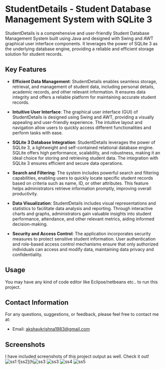 # StudentDetails - Student Database Management System with SQLite 3

StudentDetails is a comprehensive and user-friendly Student Database Management System built using Java and designed with Swing and AWT graphical user interface components. It leverages the power of SQLite 3 as the underlying database engine, providing a reliable and efficient storage solution for student records.

## Key Features

- **Efficient Data Management**: StudentDetails enables seamless storage, retrieval, and management of student data, including personal details, academic records, and other relevant information. It ensures data integrity and offers a reliable platform for maintaining accurate student records.

- **Intuitive User Interface**: The graphical user interface (GUI) of StudentDetails is designed using Swing and AWT, providing a visually appealing and user-friendly experience. The intuitive layout and navigation allow users to quickly access different functionalities and perform tasks with ease.

- **SQLite 3 Database Integration**: StudentDetails leverages the power of SQLite 3, a lightweight and self-contained relational database engine. SQLite offers high performance, scalability, and robustness, making it an ideal choice for storing and retrieving student data. The integration with SQLite 3 ensures efficient and secure data operations.

- **Search and Filtering**: The system includes powerful search and filtering capabilities, enabling users to quickly locate specific student records based on criteria such as name, ID, or other attributes. This feature helps administrators retrieve information promptly, improving overall productivity.

- **Data Visualization**: StudentDetails includes visual representations and statistics to facilitate data analysis and reporting. Through interactive charts and graphs, administrators gain valuable insights into student performance, attendance, and other relevant metrics, aiding informed decision-making.

- **Security and Access Control**: The application incorporates security measures to protect sensitive student information. User authentication and role-based access control mechanisms ensure that only authorized individuals can access and modify data, maintaining data privacy and confidentiality.

## Usage

You may have any kind of code editor like Eclipse/netbeans etc.. to run this project. 

## Contact Information

For any questions, suggestions, or feedback, please feel free to contact me at:
- Email: akshaykrishna1983@gmail.com

## Screenshots
I have included screenshots of this project output as well. Check it out!
![ss1](https://github.com/Akshai-krishna-2003/StudentDetails/assets/93439677/6b5e6649-9f21-41a4-bc1d-f60ffc716075)
![ss2](h![ss3](https://github.com/Akshai-krishna-2003/StudentDetails/assets/93439677/f9f0e45e-4ea2-4f7b-9615-5dbb34c9e852)
![ss3](https://github.com/Akshai-krishna-2003/StudentDetails/assets/93439677/654bc1ef-10c5-43a7-8a8d-42d429aacc2f)
![ss4](https://github.com/Akshai-krishna-2003/StudentDetails/assets/93439677/43fbca65-2248-4c06-b837-13af5357135b)
![ss5](https://github.com/Akshai-krishna-2003/StudentDetails/assets/93439677/84e0f692-2406-4294-a333-8ff7a4c19a1c)

